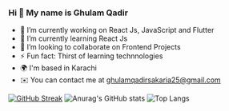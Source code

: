 ### Hi 👋 My name is Ghulam Qadir


- 🔭 I’m currently working on React Js, JavaScript and Flutter
- 🧠   I’m currently learning React Js
- 👯 I’m looking to collaborate on Frontend Projects
- ⚡ Fun fact: Thirst of learning technnologies
- 🌍  I'm based in Karachi
- ✉️  You can contact me at ghulamqadirsakaria25@gmail.com






[![GitHub Streak](https://github-readme-streak-stats.herokuapp.com/?user=GhulamQadir)](https://git.io/streak-stats)
![Anurag's GitHub stats](https://github-readme-stats.vercel.app/api?username=GhulamQadir&show_icons=true)
![Top Langs](https://github-readme-stats.vercel.app/api/top-langs/?username=GhulamQadir)
